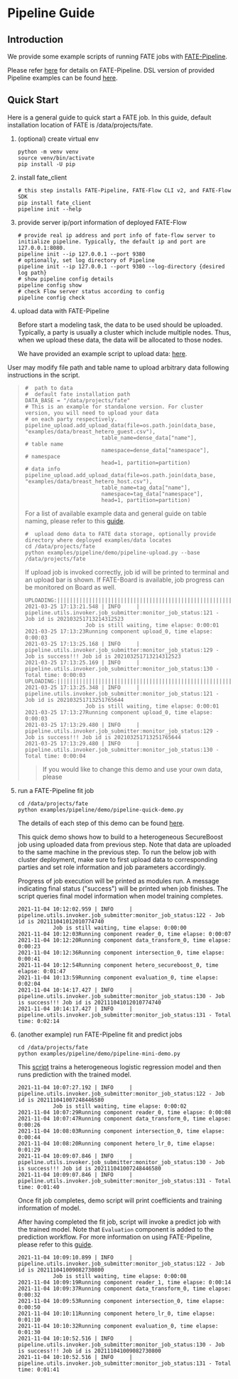 # Pipeline Guide

## Introduction

We provide some example scripts of running FATE jobs with
[FATE-Pipeline](../../../examples/pipeline).

Please refer [here](../../api/fate_client/pipeline.md) for details on
FATE-Pipeline. DSL version of provided Pipeline examples can be found
[here](../../../examples/dsl/v2).

## Quick Start

Here is a general guide to quick start a FATE job. In this guide,
default installation location of FATE is
<span class="title-ref">/data/projects/fate</span>.

1.  (optional) create virtual env
    
    ``` sourceCode bash
    python -m venv venv
    source venv/bin/activate
    pip install -U pip
    ```

2.  install
    fate\_client
    
    ``` sourceCode bash
    # this step installs FATE-Pipeline, FATE-Flow CLI v2, and FATE-Flow SDK
    pip install fate_client
    pipeline init --help
    ```

3.  provide server ip/port information of deployed
    FATE-Flow
    
    ``` sourceCode bash
    # provide real ip address and port info of fate-flow server to initialize pipeline. Typically, the default ip and port are 127.0.0.1:8080.
    pipeline init --ip 127.0.0.1 --port 9380
    # optionally, set log directory of Pipeline
    pipeline init --ip 127.0.0.1 --port 9380 --log-directory {desired log path}
    # show pipeline config details
    pipeline config show
    # check Flow server status according to config
    pipeline config check
    ```

4.  upload data with FATE-Pipeline
    
    Before start a modeling task, the data to be used should be
    uploaded. Typically, a party is usually a cluster which include
    multiple nodes. Thus, when we upload these data, the data will be
    allocated to those nodes.
    
    We have provided an example script to upload data:
    [here](../../../examples/pipeline/demo/pipeline-upload.py).

User may modify file path and table name to upload arbitrary data
following instructions in the script.

> 
> 
> ``` sourceCode python
> #  path to data
> #  default fate installation path
> DATA_BASE = "/data/projects/fate"
> # This is an example for standalone version. For cluster version, you will need to upload your data
> # on each party respectively.
> pipeline_upload.add_upload_data(file=os.path.join(data_base, "examples/data/breast_hetero_guest.csv"),
>                         table_name=dense_data["name"],             # table name
>                         namespace=dense_data["namespace"],         # namespace
>                         head=1, partition=partition)               # data info
> pipeline_upload.add_upload_data(file=os.path.join(data_base, "examples/data/breast_hetero_host.csv"),
>                         table_name=tag_data["name"],
>                         namespace=tag_data["namespace"],
>                         head=1, partition=partition)
> ```
> 
> For a list of available example data and general guide on table
> naming, please refer to this
> [guide](../../../examples/data/README.md).
> 
> ``` sourceCode bash
> #  upload demo data to FATE data storage, optionally provide directory where deployed examples/data locates
> cd /data/projects/fate
> python examples/pipeline/demo/pipeline-upload.py --base /data/projects/fate
> ```
> 
> If upload job is invoked correctly, job id will be printed to terminal
> and an upload bar is shown. If FATE-Board is available, job progress
> can be monitored on Board as
>     well.
> 
>     UPLOADING:||||||||||||||||||||||||||||||||||||||||||||||||||||||||||||||||||||||||||||||||||||||||||||||||||||100.00%
>     2021-03-25 17:13:21.548 | INFO     | pipeline.utils.invoker.job_submitter:monitor_job_status:121 - Job id is 202103251713214312523
>                        Job is still waiting, time elapse: 0:00:01
>     2021-03-25 17:13:23Running component upload_0, time elapse: 0:00:03
>     2021-03-25 17:13:25.168 | INFO     | pipeline.utils.invoker.job_submitter:monitor_job_status:129 - Job is success!!! Job id is 202103251713214312523
>     2021-03-25 17:13:25.169 | INFO     | pipeline.utils.invoker.job_submitter:monitor_job_status:130 - Total time: 0:00:03
>     UPLOADING:||||||||||||||||||||||||||||||||||||||||||||||||||||||||||||||||||||||||||||||||||||||||||||||||||||100.00%
>     2021-03-25 17:13:25.348 | INFO     | pipeline.utils.invoker.job_submitter:monitor_job_status:121 - Job id is 202103251713251765644
>                        Job is still waiting, time elapse: 0:00:01
>     2021-03-25 17:13:27Running component upload_0, time elapse: 0:00:03
>     2021-03-25 17:13:29.480 | INFO     | pipeline.utils.invoker.job_submitter:monitor_job_status:129 - Job is success!!! Job id is 202103251713251765644
>     2021-03-25 17:13:29.480 | INFO     | pipeline.utils.invoker.job_submitter:monitor_job_status:130 - Total time: 0:00:04
> 
> > If you would like to change this demo and use your own data, please

5.  run a FATE-Pipeline fit job
    
    ``` sourceCode bash
    cd /data/projects/fate
    python examples/pipeline/demo/pipeline-quick-demo.py
    ```
    
    The details of each step of this demo can be found
    [here](../../../examples/pipeline/demo/pipeline-quick-demo.py).
    
    This quick demo shows how to build to a heterogeneous SecureBoost
    job using uploaded data from previous step. Note that data are
    uploaded to the same machine in the previous step. To run the below
    job with cluster deployment, make sure to first upload data to
    corresponding parties and set role information and job parameters
    accordingly.
    
    Progress of job execution will be printed as modules run. A message
    indicating final status ("success") will be printed when job
    finishes. The script queries final model information when model
    training completes.
    
        2021-11-04 10:12:02.959 | INFO     | pipeline.utils.invoker.job_submitter:monitor_job_status:122 - Job id is 202111041012010774740
                   Job is still waiting, time elapse: 0:00:00
        2021-11-04 10:12:03Running component reader_0, time elapse: 0:00:07
        2021-11-04 10:12:20Running component data_transform_0, time elapse: 0:00:23
        2021-11-04 10:12:36Running component intersection_0, time elapse: 0:00:41
        2021-11-04 10:12:54Running component hetero_secureboost_0, time elapse: 0:01:47
        2021-11-04 10:13:59Running component evaluation_0, time elapse: 0:02:04
        2021-11-04 10:14:17.427 | INFO     | pipeline.utils.invoker.job_submitter:monitor_job_status:130 - Job is success!!! Job id is 202111041012010774740
        2021-11-04 10:14:17.427 | INFO     | pipeline.utils.invoker.job_submitter:monitor_job_status:131 - Total time: 0:02:14

6.  (another example) run FATE-Pipeline fit and predict jobs
    
    ``` sourceCode bash
    cd /data/projects/fate
    python examples/pipeline/demo/pipeline-mini-demo.py
    ```
    
    This [script](../../../examples/pipeline/demo/pipeline-mini-demo.py)
    trains a heterogeneous logistic regression model and then runs
    prediction with the trained model.
    
        2021-11-04 10:07:27.192 | INFO     | pipeline.utils.invoker.job_submitter:monitor_job_status:122 - Job id is 202111041007248446580
                   Job is still waiting, time elapse: 0:00:02
        2021-11-04 10:07:29Running component reader_0, time elapse: 0:00:08
        2021-11-04 10:07:47Running component data_transform_0, time elapse: 0:00:26
        2021-11-04 10:08:03Running component intersection_0, time elapse: 0:00:44
        2021-11-04 10:08:20Running component hetero_lr_0, time elapse: 0:01:29
        2021-11-04 10:09:07.846 | INFO     | pipeline.utils.invoker.job_submitter:monitor_job_status:130 - Job is success!!! Job id is 202111041007248446580
        2021-11-04 10:09:07.846 | INFO     | pipeline.utils.invoker.job_submitter:monitor_job_status:131 - Total time: 0:01:40
               
    Once fit job completes, demo script will print coefficients and
    training information of model.
    
    After having completed the fit job, script will invoke a predict job
    with the trained model. Note that `Evaluation` component is added to
    the prediction workflow. For more information on using
    FATE-Pipeline, please refer to this
        [guide](../../api/fate_client/pipeline.md).
    
        2021-11-04 10:09:10.899 | INFO     | pipeline.utils.invoker.job_submitter:monitor_job_status:122 - Job id is 202111041009082730800
                   Job is still waiting, time elapse: 0:00:08
        2021-11-04 10:09:19Running component reader_1, time elapse: 0:00:14
        2021-11-04 10:09:37Running component data_transform_0, time elapse: 0:00:32
        2021-11-04 10:09:53Running component intersection_0, time elapse: 0:00:50
        2021-11-04 10:10:11Running component hetero_lr_0, time elapse: 0:01:10
        2021-11-04 10:10:32Running component evaluation_0, time elapse: 0:01:30
        2021-11-04 10:10:52.516 | INFO     | pipeline.utils.invoker.job_submitter:monitor_job_status:130 - Job is success!!! Job id is 202111041009082730800
        2021-11-04 10:10:52.516 | INFO     | pipeline.utils.invoker.job_submitter:monitor_job_status:131 - Total time: 0:01:41
